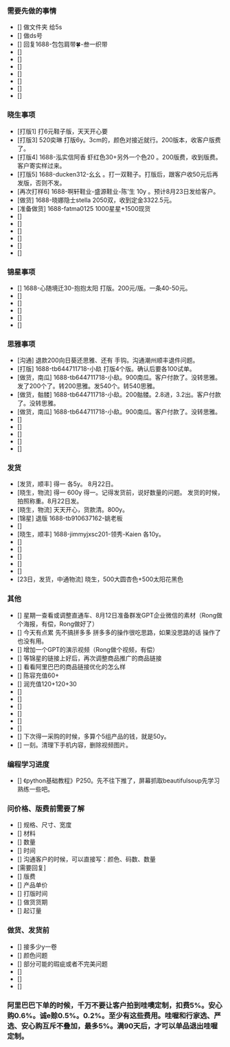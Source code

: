 ### 需要先做的事情
- [] 做文件夹 给5s
- [] 做ds号
- [] 回复1688-包包肩带🍀-叁一织带
- [] 
- [] 
- [] 
- [] 
- [] 
- [] 
- [] 





### 晓生事项
- [打版1] 打6元鞋子版，天天开心要
- [打版3] 520奕琳 打版6y。3cm的，颜色对接近就行。200版本，收客户版费了。 
- [打版4] 1688-泓实信阿香 虾红色30+另外一个色20 。200版费，收到版费。客户寄实样过来。
- [打版5]  1688-ducken312-幺幺 。打一双鞋子。打版后，跟客户收50元后再发版，否则不发。
- [再次打样6] 1688-啊轩鞋业-盛源鞋业-陈'生 10y 。预计8月23日发给客户。
- [做货] 1688-晓娜隐士stella 2050双，收到定金3322.5元。 
- [准备做货] 1688-fatma0125 1000星星+1500现货 
- [] 
- [] 
- [] 
- [] 
- [] 
- [] 


### 锦星事项
- [] 1688-心随境迁30-抱抱太阳 打版。200元/版。一条40-50元。
- [] 
- [] 
- [] 
- [] 
- [] 



### 思雅事项
- [沟通] 退款200向日葵还思雅、还有 手钩。沟通潮州顺丰退件问题。
- [打版] 1688-tb644711718-小镹 打版4个版。确认后要各100试单。
- [做货，南瓜] 1688-tb644711718-小镹。900南瓜。客户付款了。没转思雅。发了200个了。转200思雅。发540个。转540思雅。
- [做货，骷髅] 1688-tb644711718-小镹。200骷髅。2.8进，3.2出。客户付款了。没转思雅。
- [做货，南瓜] 1688-tb644711718-小镹。900南瓜。客户付款了。没转思雅。
- [] 
- [] 
- [] 
- [] 
- [] 




### 发货
- [发货，顺丰] 得一 各5y。 8月22日。
- [晓生，物流] 得一  600y 得一。记得发货前，说好数量的问题。 发货的时候，拍照称重。8月22日发。
- [晓生，物流] 天天开心，货款清。800y。
- [锦星] 退版 1688-tb910637162-姚老板
- [] 
- [晓生，顺丰] 1688-jimmyjxsc201-领秀-Kaien 各10y。 
- [] 
- [] 
- [] 
- [] 
- [] 
- [23日，发货，中通物流] 晓生，500大圆杏色+500太阳花黑色 







### 其他
- [] 星期一查看或调整直通车、8月12日准备群发GPT企业微信的素材（Rong做个海报，有偿，Rong做好了）
- [] 今天有点累 先不搞拼多多 拼多多的操作很吃思路，如果没思路的话 操作了也没有用。
- [] 增加一个GPT的演示视频（Rong做个视频，有偿）
- [] 等锦星的链接上好后，再次调整商品推广的商品链接
- [] 看看阿里巴巴的商品链接优化的怎么样
- [] 陈容充值60+
- [] 润充值120+120+30
- [] 
- [] 
- [] 
- [] 
- [] 
- [] 
- [] 下次得一采购的时候，多算个5组产品的钱，就是50y。
- [] 一刻。清理下手机内容，删除视频图片。



### 编程学习进度
- [] 《python基础教程》P250。先不往下推了，屏幕抓取beautifulsoup先学习熟练一些吧。






















### 问价格、版费前需要了解
- [] 规格、尺寸、宽度
- [] 材料
- [] 数量
- [] 时间
- [] 沟通客户的时候，可以直接写：颜色、码数、数量
- [需要回复] 
- [] 版费
- [] 产品单价
- [] 打版时间
- [] 做货货期
- [] 起订量



### 做货、发货前
- [] 接多少y一卷
- [] 颜色问题
- [] 部分可能的瑕疵或者不完美问题
- []
- [] 
- []




### 阿里巴巴下单的时候，千万不要让客户拍到哇噢定制，扣费5%。安心购0.6%。诚e赊0.5%。0.2%。至少有这些费用。哇喔和行家选、严选、安心购互斥不叠加，最多5%。满90天后，才可以单品退出哇喔定制。